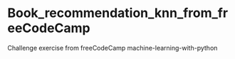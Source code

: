 # Book_recommendation_knn_from_freeCodeCamp
Challenge exercise from freeCodeCamp  machine-learning-with-python
